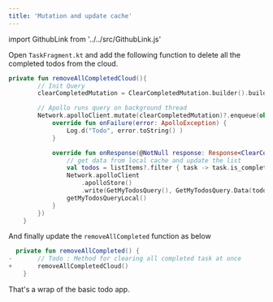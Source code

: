 ```yaml
---
title: 'Mutation and update cache'
---
```


import GithubLink from '../../src/GithubLink.js'

Open `TaskFragment.kt` and add the following function to delete all the completed todos from the cloud.

<GithubLink link="https://github.com/hasura/graphql-engine/blob/master/community/learn/graphql-tutorials/tutorials/android-apollo/app-final/app/src/main/java/com/hasura/todo/Todo/ui/todos/TaskFragment.kt" text="TaskFragment.kt" />

```kotlin
private fun removeAllCompletedCloud(){
        // Init Query
        clearCompletedMutation = ClearCompletedMutation.builder().build()

        // Apollo runs query on background thread
        Network.apolloClient.mutate(clearCompletedMutation)?.enqueue(object : ApolloCall.Callback<ClearCompletedMutation.Data>() {
            override fun onFailure(error: ApolloException) {
                Log.d("Todo", error.toString() )
            }

            override fun onResponse(@NotNull response: Response<ClearCompletedMutation.Data>) {
                // get data from local cache and update the list
                val todos = listItems?.filter { task -> task.is_completed }
                Network.apolloClient
                    .apolloStore()
                    .write(GetMyTodosQuery(), GetMyTodosQuery.Data(todos!!)).execute()
                getMyTodosQueryLocal()
            }
        })
    }
```

And finally update the `removeAllCompleted` function as below

```kotlin
  private fun removeAllCompleted() {
-       // Todo : Method for clearing all completed task at once
+       removeAllCompletedCloud()
    }
```

That's a wrap of the basic todo app.
